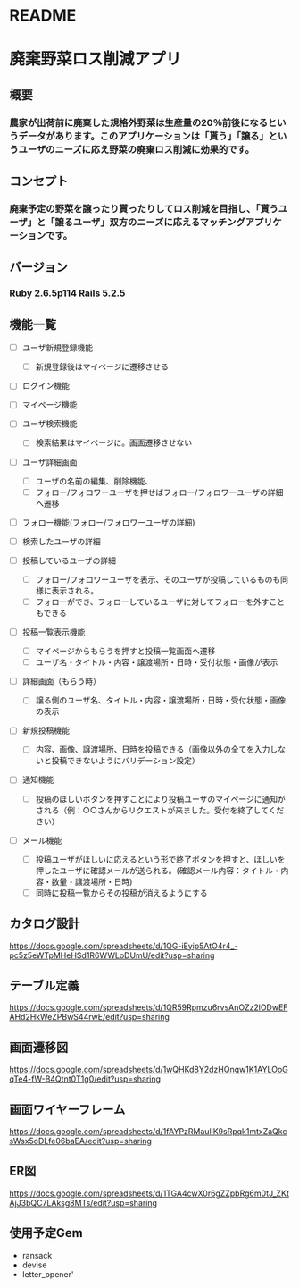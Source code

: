 # README
# 廃棄野菜ロス削減アプリ
## 概要
### 農家が出荷前に廃棄した規格外野菜は生産量の20％前後になるというデータがあります。このアプリケーションは「貰う」「譲る」というユーザのニーズに応え野菜の廃棄ロス削減に効果的です。
## コンセプト
### 廃棄予定の野菜を譲ったり貰ったりしてロス削減を目指し、「貰うユーザ」と「譲るユーザ」双方のニーズに応えるマッチングアプリケーションです。
##  バージョン
### Ruby 2.6.5p114 Rails 5.2.5
##  機能一覧
	
- [ ] ユーザ新規登録機能						
  - [ ] 新規登録後はマイページに遷移させる	

- [ ] ログイン機能

- [ ] マイページ機能			

- [ ] ユーザ検索機能					
   - [ ] 検索結果はマイページに。画面遷移させない	

- [ ] ユーザ詳細画面						
   - [ ] ユーザの名前の編集、削除機能、
   - [ ] フォロー/フォロワーユーザを押せばフォロー/フォロワーユーザの詳細へ遷移	

- [ ] フォロー機能(フォロー/フォロワーユーザの詳細)				
- [ ] 検索したユーザの詳細					
- [ ] 投稿しているユーザの詳細						
   - [ ] フォロー/フォロワーユーザを表示、そのユーザが投稿しているものも同様に表示される。
   - [ ] フォローができ、フォローしているユーザに対してフォローを外すこともできる

- [ ] 投稿一覧表示機能						
   - [ ] マイページからもらうを押すと投稿一覧画面へ遷移
   - [ ] ユーザ名・タイトル・内容・譲渡場所・日時・受付状態・画像が表示					
- [ ] 詳細画面（もらう時）						
   - [ ] 譲る側のユーザ名、タイトル・内容・譲渡場所・日時・受付状態・画像の表示						
- [ ] 新規投稿機能		
  - [ ] 内容、画像、譲渡場所、日時を投稿できる（画像以外の全てを入力しないと投稿できないようにバリデーション設定）
					
- [ ] 通知機能						
  - [ ] 投稿のほしいボタンを押すことにより投稿ユーザのマイページに通知がされる（例：○○さんからリクエストが来ました。受付を終了してください）		

- [ ] メール機能						
  - [ ] 投稿ユーザがほしいに応えるという形で終了ボタンを押すと、ほしいを押したユーザに確認メールが送られる。(確認メール内容：タイトル・内容・数量・譲渡場所・日時)
  - [ ] 同時に投稿一覧からその投稿が消えるようにする
					
## カタログ設計
https://docs.google.com/spreadsheets/d/1QG-iEyip5AtO4r4_-pc5z5eWTpMHeHSd1R6WWLoDUmU/edit?usp=sharing
## テーブル定義
https://docs.google.com/spreadsheets/d/1QR59Rpmzu6rvsAnOZz2lODwEFAHd2HkWeZPBwS44rwE/edit?usp=sharing
## 画面遷移図
https://docs.google.com/spreadsheets/d/1wQHKd8Y2dzHQnqw1K1AYLOoGqTe4-fW-B4Qtnt0T1g0/edit?usp=sharing
## 画面ワイヤーフレーム
https://docs.google.com/spreadsheets/d/1fAYPzRMaullK9sRpqk1mtxZaQkcsWsx5oDLfe06baEA/edit?usp=sharing
## ER図
https://docs.google.com/spreadsheets/d/1TGA4cwX0r6gZZpbRg6m0tJ_ZKtAjJ3bQC7LAksg8MTs/edit?usp=sharing
## 使用予定Gem
- ransack
- devise
- letter_opener'